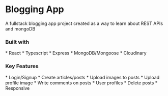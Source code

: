 <h1>Blogging App</h1>
A fullstack blogging app project created as a way to learn about REST APIs and mongoDB

<h3>Built with</h3>
* React
* Typescript
* Express
* MongoDB/Mongoose
* Cloudinary

<h3>Key Features</h3>
* Login/Signup
* Create articles/posts
* Upload images to posts
* Upload profile image
* Write comments on posts
* User profiles
* Delete posts
* Responsive
